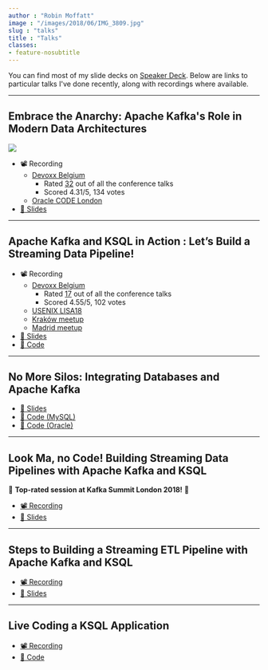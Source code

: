 ```yaml
---
author : "Robin Moffatt"
image : "/images/2018/06/IMG_3809.jpg"
slug : "talks"
title : "Talks"
classes:
- feature-nosubtitle
---
```


You can find most of my slide decks on [Speaker Deck](https://speakerdeck.com/rmoff/). Below are links to particular talks I've done recently, along with recordings where available. 

---

## Embrace the Anarchy: Apache Kafka's Role in Modern Data Architectures

![](/content/images/2018/06/2018-06-08_10-04-24.jpg)

* 📽 Recording
  * [Devoxx Belgium](https://www.youtube.com/watch?v=bapHWhtf6fE)
     * Rated [32](https://twitter.com/Devoxx/status/1064452715034669056) out of all the conference talks
     * Scored 4.31/5, 134 votes
  * [Oracle CODE London](https://www.youtube.com/watch?v=Y5qeKmL5xMg)
* [📖 Slides](https://speakerdeck.com/rmoff/embrace-the-anarchy-apache-kafkas-role-in-modern-data-architectures)

--- 

## Apache Kafka and KSQL in Action : Let’s Build a Streaming Data Pipeline!

* 📽 Recording 
  * [Devoxx Belgium](https://www.youtube.com/watch?v=RJtEacDX4Oc)
     * Rated [17](https://twitter.com/Devoxx/status/1064452715034669056) out of all the conference talks
     * Scored 4.55/5, 102 votes
  * [USENIX LISA18](https://www.youtube.com/watch?v=FD2z3bdN1Jw)
  * [Kraków meetup](https://www.youtube.com/watch?v=hZE409e1tlg&feature=youtu.be)
  * [Madrid meetup](https://www.youtube.com/watch?v=SvaMFCT_6GI)
* [📖 Slides](https://speakerdeck.com/rmoff/apache-kafka-and-ksql-in-action-lets-build-a-streaming-data-pipeline)
* [👾 Code](https://github.com/confluentinc/demo-scene/blob/master/mysql-debezium-ksql-elasticsearch/)

--- 

## No More Silos: Integrating Databases and Apache Kafka

* [📖 Slides](https://speakerdeck.com/rmoff/no-more-silos-integrating-databases-and-apache-kafka)
* [👾 Code (MySQL)](https://github.com/confluentinc/demo-scene/tree/master/no-more-silos-mysql)
* [👾 Code (Oracle)](https://github.com/confluentinc/demo-scene/tree/master/no-more-silos-oracle)

--- 

## Look Ma, no Code! Building Streaming Data Pipelines with Apache Kafka and KSQL

🥇 **Top-rated session at Kafka Summit London 2018!** 🥇

* [📽 Recording](https://www.confluent.io/kafka-summit-london18/look-ma-no-code-building-streaming-data-pipelines-with-apache-kafka-and-ksql)
* [📖 Slides](https://www.confluent.io/kafka-summit-london18/look-ma-no-code-building-streaming-data-pipelines-with-apache-kafka-and-ksql)

---

## Steps to Building a Streaming ETL Pipeline with Apache Kafka and KSQL

* [📽 Recording](https://videos.confluent.io/watch/4cVXUQ2jCLgJNmg4kjCRqo)
* [📖 Slides](https://www.slideshare.net/ConfluentInc/steps-to-building-a-streaming-etl-pipeline-with-apache-kafka-and-ksql)

---

## Live Coding a KSQL Application

* [📽 Recording](https://videos.confluent.io/watch/m1LpiDwQo4Vvd4YHWKcszs)
* [📝 Code](https://gist.github.com/rmoff/7efa882dfd808dbab4eb7b8e6f9eda16)

